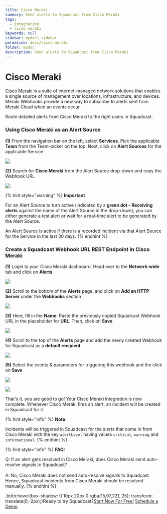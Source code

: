 ```yaml
---
title: Cisco Meraki
summary: Send alerts to Squadcast from Cisco Meraki
tags:
  - integration
  - cicso meraki
keywords: null
sidebar: mydoc\_sidebar
permalink: docs/cisco-meraki
folder: mydoc
description: Send alerts to Squadcast from Cisco Meraki
---
```


# Cisco Meraki

[Cisco Meraki](https://meraki.cisco.com/) is a suite of internet-managed network solutions that enables a single source of management over locations, infrastructure, and devices. Meraki Webhooks provide a new way to subscribe to alerts sent from Meraki Cloud when an events occur.

Route detailed alerts from Cisco Meraki to the right users in Squadcast.

### Using Cisco Meraki as an Alert Source

**(1)** From the navigation bar on the left, select **Services**. Pick the applicable **Team** from the Team-picker on the top. Next, click on **Alert Sources** for the applicable Service

![](../../.gitbook/assets/alert\_source\_1.png)

**(2)** Search for **Cisco Meraki** from the Alert Source drop-down and copy the Webhook URL

![](../../.gitbook/assets/cisco\_meraki\_1.png)

{% hint style="warning" %}
**Important**

For an Alert Source to turn active (indicated by a **green dot - Receiving alerts** against the name of the Alert Source in the drop-down), you can either generate a test alert or wait for a real-time alert to be generated by the Alert Source.

An Alert Source is active if there is a recorded incident via that Alert Source for the Service in the last 30 days.
{% endhint %}

### Create a Squadcast Webhook URL REST Endpoint in Cisco Meraki

**(1)** Login to your Cisco Meraki dashboard. Head over to the **Network-wide** tab and click on **Alerts**

![](../../.gitbook/assets/cisco\_meraki\_2.png)

**(2)** Scroll to the bottom of the **Alerts** page, and click on **Add an HTTP Server** under the **Webhooks** section

![](../../.gitbook/assets/cisco\_meraki\_4.png)

**(3)** Here, fill in the **Name**. Paste the previously copied Squadcast Webhook URL in the placeholder for **URL**. Then, click on **Save**

![](../../.gitbook/assets/cisco\_meraki\_5.png)

**(4)** Scroll to the top of the **Alerts** page and add the newly created Webhook for Squadcast as a **default recipient**

![](../../.gitbook/assets/cisco\_meraki\_6.png)

**(5)** Select the events & parameters for triggering this webhook and the click on **Save**

![](../../.gitbook/assets/cisco\_meraki\_7.png)

![](../../.gitbook/assets/cisco\_meraki\_8.png)

That's it, you are good to go! Your Cisco Meraki integration is now complete. Whenever Cisco Meraki fires an alert, an incident will be created in Squadcast for it.

{% hint style="info" %}
**Note**:

Incidents will be triggered in Squadcast for the alerts that come in from Cisco Meraki with the key `alertLevel` having values `critical`, `warning` and `informational`.
{% endhint %}

{% hint style="info" %}
**FAQ:**

Q: If an alert gets resolved in Cisco Meraki, does Cisco Meraki send auto-resolve signals to Squadcast?\
\
A: No, Cisco Meraki does not send auto-resolve signals to Squadcast. Hence, Squadcast incidents from Cisco Meraki should be resolved manually.
{% endhint %}

.btttn:hover{box-shadow: 0 10px 20px 0 rgba(15,97,221,.25); transform: translate(0,-2px);}Ready to try Squadcast?[Start Now For Free!](https://app.squadcast.com/register) [Schedule a Demo](https://calendly.com/renuka-squadcast/30min)
